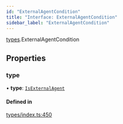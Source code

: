 ```yaml
---
id: "ExternalAgentCondition"
title: "Interface: ExternalAgentCondition"
sidebar_label: "ExternalAgentCondition"
---
```


[types](../../../modules/Types/Types.md).ExternalAgentCondition

## Properties

### type

• **type**: [`IsExternalAgent`](../../../enums/Types/ConditionType/ConditionType.md#isexternalagent)

#### Defined in

[types/index.ts:450](https://github.com/PolymeshAssociation/polymesh-sdk/blob/31fdce23/src/types/index.ts#L450)
